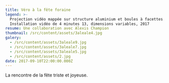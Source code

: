 ```yaml
---
title: Véro à la fête foraine
legend: >-
  Projection vidéo mappée sur structure aluminium et boules à facettes.
  Installation vidéo de 4 minutes 13, dimensions variables, 2017
resume: Une collaboration avec Alexis Champion
thumbnail: /src/content/assets/3aleale4.jpg
galery:
  - /src/content/assets/3aleale9.jpg
  - /src/content/assets/3aleale7.jpg
  - /src/content/assets/3aleale5.jpg
  - /src/content/assets/2.jpg
date: 2017-09-10T22:00:00.000Z
---
```


L﻿a rencontre de la fête triste et joyeuse.

